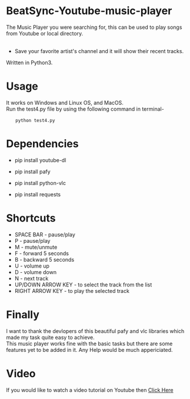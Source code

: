 # BeatSync-Youtube-music-player
The Music Player you were searching for, this can be used to play songs from Youtube or local directory. <br>
<br>
 - Save your favorite artist's channel and it will show their recent tracks.

Written in Python3.

# Usage 
It works on Windows and Linux OS, and MacOS.
<br>Run the test4.py file by using the following command in terminal-

<pre>   <code>python test4.py</code></pre>


# Dependencies

- pip install youtube-dl

- pip install pafy

-  pip install python-vlc

- pip install requests


# Shortcuts

<ul>
    <li>SPACE BAR - pause/play </li>
    <li> P - pause/play </li>
    <li> M - mute/unmute </li>
    <li> F - forward 5 seconds </li>
    <li> B - backward 5 seconds </li>
    <li> U - volume up </li>
    <li> D - volume down </li>
    <li> N - next track </li>
    <li> UP/DOWN ARROW KEY - to select the track from the list </li>
    <li> RIGHT ARROW KEY - to play the selected track </li>
</ul>

# Finally 
I want to thank the devlopers of this beautiful pafy and vlc libraries which made my task quite easy to achieve.
<br>This music player works fine with the basic tasks but there are some features yet to be added in it. Any Help would be much appericiated.

# Video

If you would like to watch a video tutorial on Youtube then <a href='https://www.youtube.com/watch?v=TsjYsFGadyI'>Click Here</a><br>